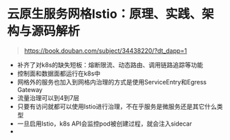 # 云原生服务网格Istio：原理、实践、架构与源码解析

> https://book.douban.com/subject/34438220/?dt_dapp=1

+ 补齐了对k8s的缺失短板：熔断限流、动态路由、调用链路追踪等功能
+ 控制面和数据面都运行在k8s中
+ 网格外的服务也加入到网格内治理的方式是使用ServiceEntry和Egress Gateway
+ 流量治理可以到4到7层
+ 只要有访问就都可以使用Istio进行治理，不在乎服务是微服务还是其它什么类型
+ 一旦启用Istio，k8s API会监控pod被创建过程，就会注入sidecar
+ 
